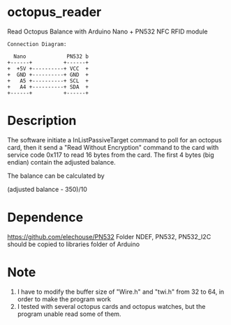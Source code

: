 # octopus_reader
Read Octopus Balance with Arduino Nano + PN532 NFC RFID module

	Connection Diagram:
	
	  Nano             PN532 b
	+------+          +------+
	+  +5V +----------+ VCC  +
	+  GND +----------+ GND  +  
	+   A5 +----------+ SCL  +  
	+   A4 +----------+ SDA  +
	+------+          +------+

# Description
The software initiate a InListPassiveTarget command to poll for an octopus card, then it send a "Read Without Encryption" command to the card with service code 0x117 to read 16 bytes from the card.
The first 4 bytes (big endian) contain the adjusted balance.

The balance can be calculated by 

(adjusted balance - 350)/10

# Dependence
https://github.com/elechouse/PN532
Folder NDEF, PN532, PN532_I2C should be copied to libraries folder of Arduino

# Note
1. I have to modify the buffer size of "Wire.h" and "twi.h" from 32 to 64, in order to make the program work
2. I tested with several octopus cards and octopus watches, but the program unable read some of them.



